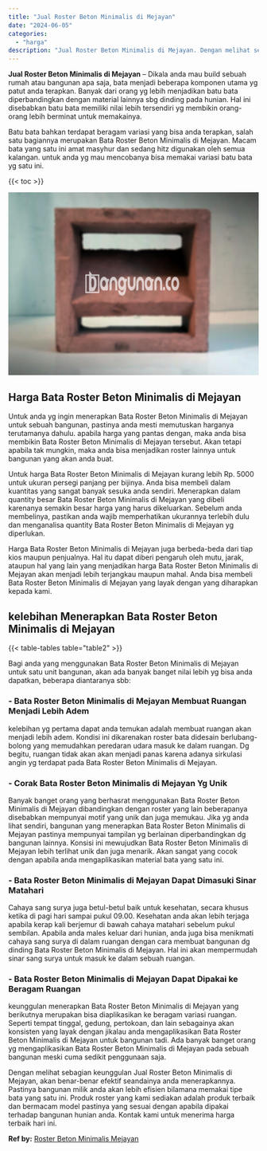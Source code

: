```yaml
---
title: "Jual Roster Beton Minimalis di Mejayan"
date: "2024-06-05"
categories: 
  - "harga"
description: "Jual Roster Beton Minimalis di Mejayan. Dengan melihat sebagian keunggulan Jual Roster Beton Minimalis di Mejayan, akan benar-benar efektif seandainya anda m..."
---
```


**Jual Roster Beton Minimalis di Mejayan** – Dikala anda mau build sebuah rumah atau bangunan apa saja, bata menjadi beberapa komponen utama yg patut anda terapkan. Banyak dari orang yg lebih menjadikan batu bata diperbandingkan dengan material lainnya sbg dinding pada hunian. Hal ini disebabkan batu bata memiliki nilai lebih tersendiri yg membikin orang-orang lebih berminat untuk memakainya.

Batu bata bahkan terdapat beragam variasi yang bisa anda terapkan, salah satu bagiannya merupakan Bata Roster Beton Minimalis di Mejayan. Macam bata yang satu ini amat masyhur dan sedang hitz digunakan oleh semua kalangan. untuk anda yg mau mencobanya bisa memakai variasi batu bata yg satu ini.

{{< toc >}}

![Jual Roster Beton Minimalis di Mejayan](/images/bata-roster-minimalis-37.png)

## Harga Bata Roster Beton Minimalis di Mejayan

Untuk anda yg ingin menerapkan Bata Roster Beton Minimalis di Mejayan untuk sebuah bangunan, pastinya anda mesti memutuskan harganya terutamanya dahulu. apabila harga yang pantas dengan, maka anda bisa membikin Bata Roster Beton Minimalis di Mejayan tersebut. Akan tetapi apabila tak mungkin, maka anda bisa menjadikan roster lainnya untuk bangunan yang akan anda buat.

Untuk harga Bata Roster Beton Minimalis di Mejayan kurang lebih Rp. 5000 untuk ukuran persegi panjang per bijinya. Anda bisa membeli dalam kuantitas yang sangat banyak sesuka anda sendiri. Menerapkan dalam quantity besar Bata Roster Beton Minimalis di Mejayan yang dibeli karenanya semakin besar harga yang harus dikeluarkan. Sebelum anda membelinya, pastikan anda wajib memperhatikan ukurannya terlebih dulu dan menganalisa quantity Bata Roster Beton Minimalis di Mejayan yg diperlukan.

Harga Bata Roster Beton Minimalis di Mejayan juga berbeda-beda dari tiap kios maupun penjualnya. Hal itu dapat diberi pengaruh oleh mutu, jarak, ataupun hal yang lain yang menjadikan harga Bata Roster Beton Minimalis di Mejayan akan menjadi lebih terjangkau maupun mahal. Anda bisa membeli Bata Roster Beton Minimalis di Mejayan yang layak dengan yang diharapkan kepada kami.

## kelebihan Menerapkan Bata Roster Beton Minimalis di Mejayan

{{< table-tables table="table2" >}}

Bagi anda yang menggunakan Bata Roster Beton Minimalis di Mejayan untuk satu unit bangunan, akan ada banyak banget nilai lebih yg bisa anda dapatkan, beberapa diantaranya sbb:

### \- Bata Roster Beton Minimalis di Mejayan Membuat Ruangan Menjadi Lebih Adem

kelebihan yg pertama dapat anda temukan adalah membuat ruangan akan menjadi lebih adem. Kondisi ini dikarenakan roster bata didesain berlubang-bolong yang memudahkan peredaran udara masuk ke dalam ruangan. Dg begitu, ruangan tidak akan akan menjadi panas karena adanya sirkulasi angin yg terdapat pada Bata Roster Beton Minimalis di Mejayan.

### \- Corak Bata Roster Beton Minimalis di Mejayan Yg Unik

Banyak banget orang yang berhasrat menggunakan Bata Roster Beton Minimalis di Mejayan dibandingkan dengan roster yang lain beberapanya disebabkan mempunyai motif yang unik dan juga memukau. Jika yg anda lihat sendiri, bangunan yang menerapkan Bata Roster Beton Minimalis di Mejayan pastinya mempunyai tampilan yg berlainan diperbandingkan dg bangunan lainnya. Konsisi ini mewujudkan Bata Roster Beton Minimalis di Mejayan lebih terlihat unik dan juga menarik. Akan sangat yang cocok dengan apabila anda mengaplikasikan material bata yang satu ini.

### \- Bata Roster Beton Minimalis di Mejayan Dapat Dimasuki Sinar Matahari

Cahaya sang surya juga betul-betul baik untuk kesehatan, secara khusus ketika di pagi hari sampai pukul 09.00. Kesehatan anda akan lebih terjaga apabila kerap kali berjemur di bawah cahaya matahari sebelum pukul sembilan. Apabila anda males keluar dari hunian, anda juga bisa menikmati cahaya sang surya di dalam ruangan dengan cara membuat bangunan dg dinding Bata Roster Beton Minimalis di Mejayan. Hal ini akan mempermudah sinar sang surya untuk masuk ke dalam sebuah ruangan.

### \- Bata Roster Beton Minimalis di Mejayan Dapat Dipakai ke Beragam Ruangan

keunggulan menerapkan Bata Roster Beton Minimalis di Mejayan yang berikutnya merupakan bisa diaplikasikan ke beragam variasi ruangan. Seperti tempat tinggal, gedung, pertokoan, dan lain sebagainya akan konsisten yang layak dengan jikalau anda mengaplikasikan Bata Roster Beton Minimalis di Mejayan untuk bangunan tadi. Ada banyak banget orang yg mengaplikasikan Bata Roster Beton Minimalis di Mejayan pada sebuah bangunan meski cuma sedikit penggunaan saja.

Dengan melihat sebagian keunggulan Jual Roster Beton Minimalis di Mejayan, akan benar-benar efektif seandainya anda menerapkannya. Pastinya bangunan milik anda akan lebih efisien bilamana memakai tipe bata yang satu ini. Produk roster yang kami sediakan adalah produk terbaik dan bermacam model pastinya yang sesuai dengan apabila dipakai terhadap bangunan hunian anda. Kontak kami untuk menerima harga terbaik hari ini.

**Ref by:** [Roster Beton Minimalis Mejayan](https://id.wikipedia.org/wiki/Roster)
